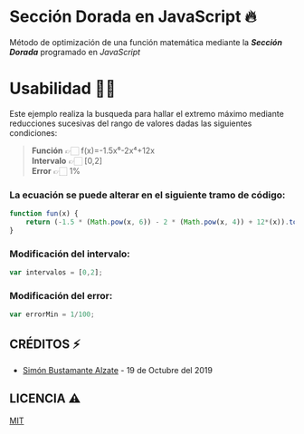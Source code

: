 # Sección Dorada en JavaScript 🔥
Método de optimización de una función matemática mediante la _**Sección Dorada**_ programado en _JavaScript_

# Usabilidad 👌🏻
Este ejemplo realiza la busqueda para hallar el extremo máximo mediante reducciones sucesivas del rango de valores dadas las siguientes condiciones:

> **Función** 👉🏻 f(x)=-1.5x⁶-2x⁴+12x\
> **Intervalo** 👉🏻 [0,2] \
> **Error** 👉🏻 1% 

### La ecuación se puede alterar en el siguiente tramo de código:
```javascript
function fun(x) {
	return (-1.5 * (Math.pow(x, 6)) - 2 * (Math.pow(x, 4)) + 12*(x)).toFixed(4);
}
```
### Modificación del intervalo:
```javascript
var intervalos = [0,2];
```
### Modificación del error:
```javascript
var errorMin = 1/100;
```

## CRÉDITOS ⚡️
- [Simón Bustamante Alzate](https://instagram.com/simonba97) - 19 de Octubre del 2019


## LICENCIA ⚠
[MIT](https://opensource.org/licenses/MIT)
